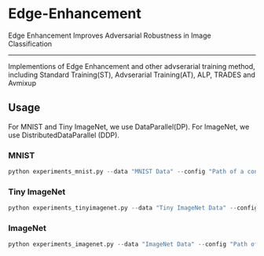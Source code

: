 # Edge-Enhancement
Edge Enhancement Improves Adversarial Robustness in Image Classification
****
Implementions of Edge Enhancement and other advserarial training method, including Standard Training(ST), Advserarial Training(AT), ALP, TRADES and Avmixup

## Usage
For MNIST and Tiny ImageNet, we use DataParallel(DP). 
For ImageNet, we use DistributedDataParallel (DDP).

### MNIST
```python
python experiments_mnist.py --data "MNIST Data" --config "Path of a config in configs_mnist"
```

### Tiny ImageNet
```python
python experiments_tinyimagenet.py --data "Tiny ImageNet Data" --config "Path of a config in configs_tinyimagenet"
```

### ImageNet
```python
python experiments_imagenet.py --data "ImageNet Data" --config "Path of a config in configs_imagenet"
```